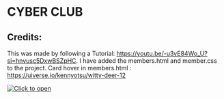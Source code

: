 # CYBER CLUB
## Credits: 
This was made by following a Tutorial: https://youtu.be/-u3vE84Wo_U?si=hnvusc5DxwBSZpHC. I have added the members.html and member.css to the project.
Card hover in members.html : https://uiverse.io/kennyotsu/witty-deer-12

[![Click to open](https://cloud-mwdmurauz-hack-club-bot.vercel.app/0image.png)](https://arjav0703.github.io/Cyber-Club/)